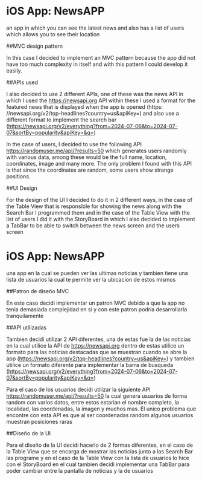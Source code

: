 # iOS App: NewsAPP
an app in which you can see the latest news and also has a list of users which allows you to see their location

##MVC design pattern

In this case I decided to implement an MVC pattern because the app did not have too much complexity in itself and with this pattern I could develop it easily.

##APIs used

I also decided to use 2 different APIs, one of these was the news API in which I used the https://newsapi.org API within these I used a format for the featured news that is displayed when the app is opened (https: //newsapi.org/v2/top-headlines?country=us&apiKey=) and also use a different format to implement the search bar (https://newsapi.org/v2/everything?from=2024-07-06&to=2024-07-07&sortBy=popularity&apiKey=&q=)

In the case of users, I decided to use the following API https://randomuser.me/api/?results=50 which generates users randomly with various data, among these would be the full name, location, coordinates, image and many more. The only problem I found with this API is that since the coordinates are random, some users show strange positions.

##UI Design

For the design of the UI I decided to do it in 2 different ways, in the case of the Table View that is responsible for showing the news along with the Search Bar I programmed them and in the case of the Table View with the list of users I did it with the StoryBoard in which I also decided to implement a TabBar to be able to switch between the news screen and the users screen

# iOS App: NewsAPP
una app en la cual se pueden ver las ultimas noticias y tambien tiene una lista de usuarios la cual te permite ver la ubicacion de estos mismos

##Patron de diseño MVC

En este caso decidi implementar un patron MVC debido a que la app no tenia demasiada complejidad en si y con este patron podria desarrollarla tranquilamente

##API utilizadas

Tambien decidi utilizar 2 API diferentes, una de estas fue la de las noticias en la cual utilice la API de https://newsapi.org dentro de estas utilice un formato para las noticias destacadas que se muestran cuando se abre la app (https://newsapi.org/v2/top-headlines?country=us&apiKey=) y tambien utilice un formato diferente para implementar la barra de busqueda (https://newsapi.org/v2/everything?from=2024-07-06&to=2024-07-07&sortBy=popularity&apiKey=&q=)

Para el caso de los usuarios decidi utilizar la siguiente API https://randomuser.me/api/?results=50 la cual genera usuarios de forma random con varios datos, entre estos estarian el nombre completo, la localidad, las coordenadas, la imagen y muchos mas.
El unico problema que encontre con esta API es que al ser coordenadas random algunos usuarios muestran posiciones raras

##Diseño de la UI

Para el diseño de la UI decidi hacerlo de 2 formas diferentes, en el caso de la Table View que se encarga de mostrar las noticias junto a las Search Bar las programe y en el caso de la Table View con la lista de usuarios lo hice con el StoryBoard en el cual tambien decidi implementar una TabBar para poder cambiar entre la pantalla de noticias y la de usuarios
